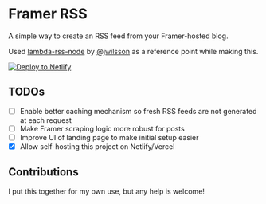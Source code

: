 # Framer RSS

A simple way to create an RSS feed from your Framer-hosted blog.

Used [lambda-rss-node](https://github.com/jwilsson/lambda-rss-node/tree/main) by [@jwilsson](https://github.com/jwilsson/) as a reference point while making this.

[![Deploy to Netlify](https://www.netlify.com/img/deploy/button.svg)](https://app.netlify.com/start/deploy?repository=https://github.com/clearlysid/framer-rss)

## TODOs

-   [ ] Enable better caching mechanism so fresh RSS feeds are not generated at each request
-   [ ] Make Framer scraping logic more robust for posts
-   [ ] Improve UI of landing page to make initial setup easier
-   [x] Allow self-hosting this project on Netlify/Vercel

## Contributions

I put this together for my own use, but any help is welcome!
